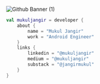 ![Github Banner (1)](https://github.com/user-attachments/assets/f5dd7e7e-4eed-4dc8-8426-e08bab022c67)



```kotlin
val mukuljangir = developer {
    about {
        name = "Mukul Jangir"
        work = "Android Engineer"
    }
    links {
        linkedin = "@mukuljangir"
        medium = "@mukuljangir"
        substack = "@jangirmukul"
    }
}
```








